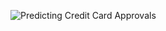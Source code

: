 ![Predicting Credit Card Approvals](https://user-images.githubusercontent.com/92579239/189638979-92b66171-bd00-4f11-b038-7662544e619b.PNG)
